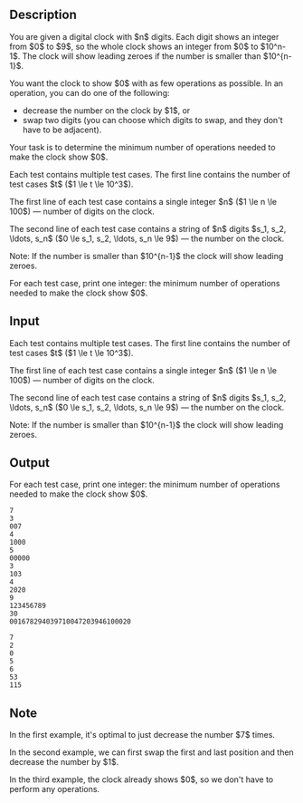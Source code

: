## Description

<div><p>You are given a digital clock with $n$ digits. Each digit shows an integer from $0$ to $9$, so the whole clock shows an integer from $0$ to $10^n-1$. The clock will show leading zeroes if the number is smaller than $10^{n-1}$.</p><p>You want the clock to show $0$ with as few operations as possible. In an operation, you can do one of the following: </p><ul> <li> decrease the number on the clock by $1$, or </li><li> swap two digits (you can choose which digits to swap, and they don't have to be adjacent). </li></ul><p>Your task is to determine the minimum number of operations needed to make the clock show $0$.</p></div><div class="input-specification"><p>Each test contains multiple test cases. The first line contains the number of test cases $t$ ($1 \le t \le 10^3$).</p><p>The first line of each test case contains a single integer $n$ ($1 \le n \le 100$) — number of digits on the clock.</p><p>The second line of each test case contains a string of $n$ digits $s_1, s_2, \ldots, s_n$ ($0 \le s_1, s_2, \ldots, s_n \le 9$) — the number on the clock.</p><p>Note: If the number is smaller than $10^{n-1}$ the clock will show leading zeroes.</p></div><div class="output-specification"><p>For each test case, print one integer: the minimum number of operations needed to make the clock show $0$.</p></div>

## Input

<p>Each test contains multiple test cases. The first line contains the number of test cases $t$ ($1 \le t \le 10^3$).</p><p>The first line of each test case contains a single integer $n$ ($1 \le n \le 100$) — number of digits on the clock.</p><p>The second line of each test case contains a string of $n$ digits $s_1, s_2, \ldots, s_n$ ($0 \le s_1, s_2, \ldots, s_n \le 9$) — the number on the clock.</p><p>Note: If the number is smaller than $10^{n-1}$ the clock will show leading zeroes.</p>

## Output

<p>For each test case, print one integer: the minimum number of operations needed to make the clock show $0$.</p>





```input1
7
3
007
4
1000
5
00000
3
103
4
2020
9
123456789
30
001678294039710047203946100020
```




```output1
7
2
0
5
6
53
115
```



## Note

<p>In the first example, it's optimal to just decrease the number $7$ times.</p><p>In the second example, we can first swap the first and last position and then decrease the number by $1$.</p><p>In the third example, the clock already shows $0$, so we don't have to perform any operations.</p>
